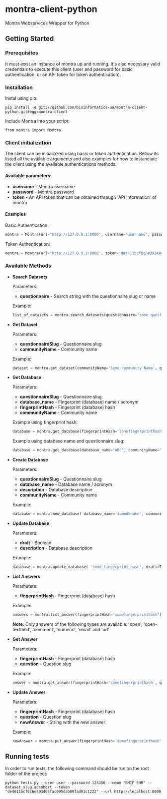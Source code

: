 # montra-client-python

Montra Webservices Wrapper for Python

## Getting Started

### Prerequisites

It must exist an instance of montra up and running. It's also necessary valid credentials to execute this client (user and password for basic authentication, or an API token for token authentication).

### Installation

Instal using pip:

```
pip install -e git://github.com/bioinformatics-ua/montra-client-python.git#egg=montra-client

```

Include Montra into your script:

```
from montra import Montra

```

### Client initialization
The client can be initialiazed using basic or token authentication. Bellow its listed all the available arguments and also examples for how to instanciate the client using the available authentications methods.

#### Available parameters:
* **username** - Montra username
* **password** - Montra password
* **token** - An API token that can be obtained through 'API information' of montra

#### Examples
Basic Authentication:
```python
montra = Montra(url="http://127.0.0.1:8000", username='username', password='password')

```

Token Authentication:
```python
montra = Montra(url="http://127.0.0.1:8000", token='de4611bcf0c6e393404fac095dab09fad01c1554')

```
### Available Methods

* **Search Datasets**

    Parameters:
    * **questionnaire** - Search string with the questionnaire slug or name
    
    Example:
    ```python
    list_of_datasets = montra.search_datasets(questionnaire="some questionnaire name")

    ```

* **Get Dataset**

    Parameters:
    * **questionnaireSlug** - Questionnaire slug
    * **communityName** - Community name

    Example:
    ```python
    dataset = montra.get_dataset(communityName='Some community Name', questionnaireSlug='someslug')

    ```

* **Get Database**

    Parameters:
    * **questionnaireSlug** - Questionnaire slug
    * **database_name** - Fingerprint (database) name / acronym
    * **fingerprintHash** - Fingerprint (database) hash
    * **communityName** - Community name

    Example using fingerprint hash:
    ```python
    database = montra.get_database(fingerprintHash='somefingerprinthash')

    ```
    Example using database name and questionnaire slug:
    ```python
    database = montra.get_database(database_name="ADC", communityName="Some community name")

    ```

* **Create Database**

    Parameters:
    * **questionnaireSlug** - Questionnaire slug
    * **database_name** - Database name / acronym
    * **description** - Database description
    * **communityName** - Community name

    Example:
    ```python
    database = montra.new_database( database_name='somedbname', communityName='Some community Name', questionnaireSlug='Some questionnaire Slug')

    ```

* **Update Database**

    Parameters:
    * **draft** - Boolean
    * **description** - Database description

    Example:
    ```python
    database = montra.update_database( 'some_fingerprint_hash', draft=True)

    ```

* **List Answers**

    Parameters:
    * **fingerprintHash** - Fingerprint (database) hash


    Example:
    ```python
    answers = montra.list_answer(fingerprintHash='somefingerprinthash')

    ```
    
    **Note:**
    Only answers of the following types are available: 'open', 'open-textfield', 'comment', 'numeric', 'email' and 'url'


* **Get Answer**

    Parameters:
    * **fingerprintHash** - Fingerprint (database) hash
    * **question** - Question slug

    Example:
    ```python
    answer = montra.get_answer(fingerprintHash='somefingerprinthash', question='somequestion')

    ```

* **Update Answer**

    Parameters:
    * **fingerprintHash** - Fingerprint (database) hash
    * **question** - Question slug
    * **newAnswer** - String with the new answer

    Example:
    ```python
    newAnswer = montra.put_answer(fingerprintHash='somefingerprinthash', question='somequestion', newAnswer="newAnswer")

    ```

## Running tests

In order to run tests, the following command should be run on the root folder of the project:

```
python tests.py --user user --password 123456 --comm "EMIF EHR" --dataset_slug adcohort --token "de4611bcf0c6e393404fac095dab09fad01c1222" --url http://localhost:8000
```

